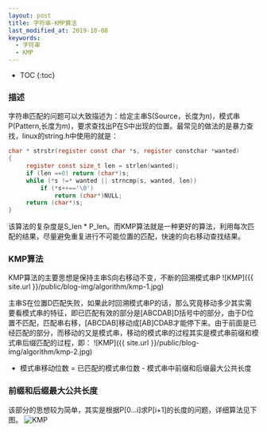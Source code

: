 ```yaml
---
layout: post
title: 字符串-KMP算法
last_modified_at: 2019-10-08
keywords:
  - 字符串
  - KMP
---
```


* TOC
{:toc}

### 描述
字符串匹配的问题可以大致描述为：给定主串S(Source，长度为n)，模式串P(Pattern,长度为m)，要求查找出P在S中出现的位置。最常见的做法的是暴力查找，linux的string.h中使用的就是：

```c
char * strstr(register const char *s, register constchar *wanted)
{
     register const size_t len = strlen(wanted);
     if (len ==0) return (char*)s;
     while (*s !=* wanted || strncmp(s, wanted, len))
         if (*s++=='\0')
             return (char*)NULL;
     return (char*)s;
}
```

该算法的复杂度是S_len * P_len。而KMP算法就是一种更好的算法，利用每次匹配的结果，尽量避免重复进行不可能位置的匹配，快速的向右移动查找结果。

### KMP算法
KMP算法的主要思想是保持主串S向右移动不变，不断的回溯模式串P
![KMP]({{ site.url }}/public/blog-img/algorithm/kmp-1.jpg)

主串S在位置D匹配失败，如果此时回溯模式串P的话，那么究竟移动多少其实需要看模式串的特征，即已匹配有效的部分是[ABCDAB]D括号中的部分，由于D位置不匹配，匹配串右移，[ABCDAB]移动成[AB]CDAB才能停下来。由于前面是已经匹配的部分，而移动的又是模式串，移动的模式串的过程其实是模式串前缀和模式串后缀匹配的过程，即：
![KMP]({{ site.url }}/public/blog-img/algorithm/kmp-2.jpg)

- 模式串移动位数 = 已匹配的模式串位数 - 模式串中前缀和后缀最大公共长度

### 前缀和后缀最大公共长度
该部分的思想较为简单，其实是根据P[0...i]求P[i+1]的长度的问题，详细算法见下图。
![KMP]({{site.url}}/public/blog-img/algorithm/kmp.png)
